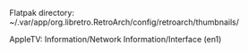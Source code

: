 Flatpak directory: ~/.var/app/org.libretro.RetroArch/config/retroarch/thumbnails/

AppleTV:
Information/Network Information/Interface (en1)